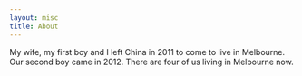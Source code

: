 ```yaml
---
layout: misc
title: About
---
```


My wife, my first boy and I left China in 2011 to come to live in
Melbourne. Our second boy came in 2012. There are four of us
living in Melbourne now.
